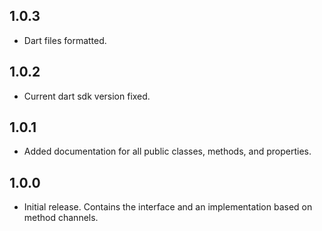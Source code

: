 ## 1.0.3

* Dart files formatted.

## 1.0.2

* Current dart sdk version fixed.

## 1.0.1

* Added documentation for all public classes, methods, and properties.

## 1.0.0

* Initial release. Contains the interface and an implementation based on method channels.
